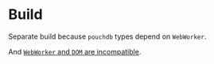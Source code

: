 # Build

Separate build because `pouchdb` types depend on `WebWorker`.

And [`WebWorker` and `DOM` are incompatible](https://github.com/microsoft/TypeScript/issues/20595).